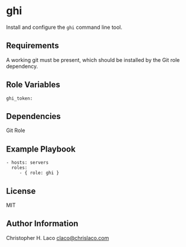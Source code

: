 ghi
===

Install and configure the `ghi` command line tool.

Requirements
------------

A working git must be present, which should be installed by the Git role dependency.

Role Variables
--------------

    ghi_token:

Dependencies
------------

Git Role

Example Playbook
----------------

    - hosts: servers
      roles:
         - { role: ghi }

License
-------

MIT

Author Information
------------------

Christopher H. Laco <claco@chrislaco.com>
